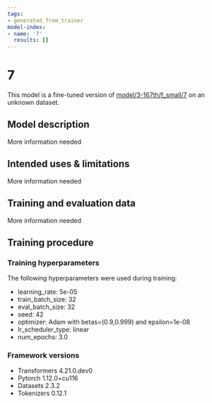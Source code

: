 ```yaml
---
tags:
- generated_from_trainer
model-index:
- name: '7'
  results: []
---
```


<!-- This model card has been generated automatically according to the information the Trainer had access to. You
should probably proofread and complete it, then remove this comment. -->

# 7

This model is a fine-tuned version of [model/3-167th/f_small/7](https://huggingface.co/model/3-167th/f_small/7) on an unknown dataset.

## Model description

More information needed

## Intended uses & limitations

More information needed

## Training and evaluation data

More information needed

## Training procedure

### Training hyperparameters

The following hyperparameters were used during training:
- learning_rate: 5e-05
- train_batch_size: 32
- eval_batch_size: 32
- seed: 42
- optimizer: Adam with betas=(0.9,0.999) and epsilon=1e-08
- lr_scheduler_type: linear
- num_epochs: 3.0

### Framework versions

- Transformers 4.21.0.dev0
- Pytorch 1.12.0+cu116
- Datasets 2.3.2
- Tokenizers 0.12.1
